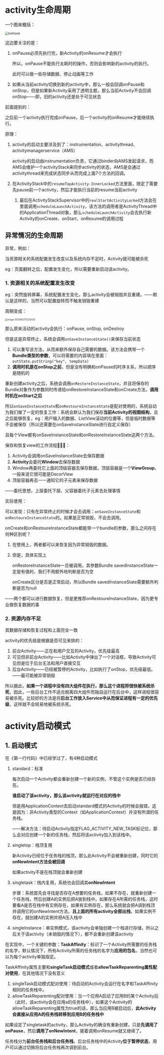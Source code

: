 # activity生命周期

一个图来概括：

<img src="/Users/bytedance/Downloads/livehood.jpg" alt="livehood" style="zoom:67%;" />

这边要关注的是：

1. onPause必须先执行完，新Activity的onResume才会执行

   所以，onPause不能执行太耗时的操作，否则会影响新的activity的执行。

   此时可以做一些存储数据、停止动画等工作

2. 如果从当前activity切换到新的activity中，那么一般会回调onPause和onStop，但是如果新Activity采用了透明主题，那么当前Activity不会回调onStop——即，旧的activity还是处于可见状态

前面提到的：

之后前一个activity执行完成onPause，后一个activity的onResume才能继续执行。

原理：

1. activity的启动主要涉及到了：instrumentation、activitythread、activitymanagerservice（AMS）

   activity的启动由instrumentation负责，它通过binder向AMS发起请求，而AMS会维护一个activityStack来同步activity的状态，AMS是会通过activitythread来完成状态同步从而完成上面7个方法的回调。

2. 在ActivityStack中的`resumeTopActivity-InnerLocked`方法里面，限定了需要先pause前一个activity，然后才能执行当前的resume当前activity
   1. 最后在ActivityStackSupervisor中的`realStartActivityLocked`方法会在里面调用`scheduleLaunchActivity`，该方法的调用者是ActivityThread中的ApplicationThread对象，那么`scheduleLaunchActivity`会去执行新Activity的onCreate、onStart、onResume的调用过程

## 异常情况的生命周期

异常，例如：

当资源相关的系统配置发生改变以及系统内存不足时，Activity就可能被杀死

eg：页面翻转之后，配置发生变化，所以需要重新启动该activity。

### 1. 资源相关的系统配置发生改变

eg：突然旋转屏幕，系统配置发生变化，那么activity会被销毁并且重建。——默认是这样的，当然可以配置旋转而不触发销毁重建

周期变成：

<img src="/Users/bytedance/Library/Application Support/typora-user-images/image-20210622112212420.png" alt="image-20210622112212420" style="zoom:50%;" />

那么原来活动的activity会执行：onPause, onStop, onDestroy

但是这是异常终止，系统会调用`onSaveInstanceState()`来保存当前状态

1. 可以重写该方法，从而来额外保存自己需要的数据。该方法会携带一个**Bundle类型的参数**，可以将需要的内容填在里面：`outState.putString("key", tempData)`
2. **调用时机是在onStop之前**，但是没有明确和onPause的时序关系，所以顺序是随机的

重新创建activity之后，系统会调用`onRestoreInstanceState`，并且将保存的Bundle对象作为参数同时传递给onRestoreInstanceState和onCreate方法，**调用时机在onStart之后**

所以`onSaveInstanceState`和`onRestoureInstanceState`是配对使用的，系统自动为我们做了一定的恢复工作：系统会默认为我们保存**当前Activity的视图结构**，且之后能够恢复，eg：用户输入的数据、ListView滚动的位置等，但是临时数据等不会被保存（所以还需要在onSaveInstanceState进行自定义保存）

且每个View都有onSaveInstanceState和onRestoreInstanceState这两个方法。

保存和恢复view的工作流程：

1. Activity会调用onSaveInstanceState去保存数据
2. **Activity**会委托**Window**去保存数据
3. Window再委托它上面的顶级容器去保存数据，顶层容器是一个**ViewGroup**，一般来说它很可能是DecorView
4. 顶层容器再去一一通知它的子元素来保存数据

——委托思想，上层委托下层、父容器委托子元素去处理事情

实际使用：

可以发现：只有在异常终止的时候才会去调用：`onSaveInstanceState`和`onRestoureInstanceState`的。如果是正常销毁，不会去调用。

onCreate和onRestoureInstanceState都能带一个bundle的参数，那么之间存在何种区别呢？

1. 在使用上，两者都可以来恢复因为异常销毁的数据。

2. 但是，具体实现上

   onRestoreInstanceState一旦被调用，其参数Bundle savedInstanceState一定是有值的，我们不用额外地判断是否为空

   onCreate区分是否是正常启动，所以Bundle savedInstanceState需要额外判断是否为null

——两个都可以进行数据恢复，但是更推荐onRestoureInstanceState，因为更专业做恢复数据的事

### 2. 资源内存不足

其数据存储和恢复过程和上面完全一致

activity的优先级是根据是否可见来排的：

1. 前台Activity——正在和用户交互的Activity，优先级最高
2. 可见但非前台Activity——比如Activity中弹出了一个对话框，导致Activity可见但是位于后台无法和用户直接交互
3. 后台Activity——已经被暂停的Activity，比如执行了onStop，优先级最低。——最可能被异常销毁

所以据此，**如果一个进程中没有四大组件在执行，那么这个进程将很快被系统杀死**，因此，一些后台工作不适合脱离四大组件而独自运行在后台中，这样进程很容易被杀死。比较好的方法是将**后台工作放入Service中从而保证进程有一定的优先级**，这样就不会轻易地被系统杀死。

# activity启动模式

## 1. 启动模式

在《第一行代码》中已经学过了，有4种启动模式

1. standard：标准

   每次启动一个Activity都会重新创建一个新的实例，不管这个实例是否已经存在。

   **谁启动了该activity，那么该activity就运行在对应的栈中**

   但是用ApplicationContext去启动standard模式的Activity的时候会报错，这是因为：非Activity类型的Context（如ApplicationContext）并没有所谓的任务栈。

   ——解决方法：待启动Activity指定FLAG_ACTIVITY_NEW_TASK标记位，那么会对应创建一个新的任务栈，然后将该activity加入到该栈中。

2. singletop：栈顶复用

   新Activity已经位于任务栈的栈顶，那么此Activity不会被重新创建，同时它的**onNewIntent方法会被回调**

   如果activity不是在栈顶就会重新创建

3. singletask：栈内复用，系统也会回调其**onNewIntent**

   步骤：系统首先会寻找是否存在A想要的任务栈，如果不存在，就重新创建一个任务栈，然后创建A的实例后把A放到栈中。如果存在A所需的任务栈，这时要看A是否在栈中有实例存在，如果有实例存在，那么系统就会把A调到栈顶并调用它的onNewIntent方法，**且上面的所有activity全部出栈**，如果实例不存在，就创建A的实例并把A压入栈中

4. singleInstance：单实例模式，该activity会单独创建一个栈进行存储，所以之后关于该activity（未销毁的情况下），都不会重新创建该activity

在实现中，一个关键的参数：**TaskAffinity**：标识了一个Activity所需要的任务栈的名字，默认情况下，所有Activity所需的任务栈的名字为**应用的包名**，当然也可以为每个activity单独指定。

TaskAffinity属性主要和**singleTask启动模式**或者**allowTaskReparenting属性配对使用**，在其他情况下没有意义

1. singleTask启动模式配对使用：待启动的Activity会运行在名字和TaskAffinity相同的任务栈中。
2. allowTaskReparenting配对使用：当一个应用A启动了应用B的某个Activity后（此时，该activity会在应用a的任务栈中），如果这个Activity的allowTaskReparenting属性为true的话，那么当应用B被启动后，**此Activity会直接从应用A的任务栈转移到应用B的任务栈中**

如果设定了singletask的activity，那么Activity的确没有重新创建，只是**先调用了onPause**，然后**调用了onNewIntent**，接着调用onResume就又继续了。

任务栈分为**前台任务栈和后台任务栈**，后台任务栈中的Activity**位于暂停状态**，用户可以通过切换将后台任务栈再次调到前台。